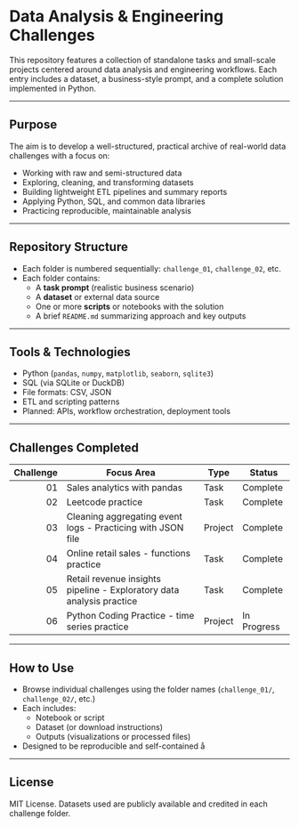 # Data Analysis & Engineering Challenges

This repository features a collection of standalone tasks and small-scale projects centered around data analysis and engineering workflows. Each entry includes a dataset, a business-style prompt, and a complete solution implemented in Python.

---

## Purpose

The aim is to develop a well-structured, practical archive of real-world data challenges with a focus on:

- Working with raw and semi-structured data
- Exploring, cleaning, and transforming datasets
- Building lightweight ETL pipelines and summary reports
- Applying Python, SQL, and common data libraries
- Practicing reproducible, maintainable analysis

---

## Repository Structure

- Each folder is numbered sequentially: `challenge_01`, `challenge_02`, etc.
- Each folder contains:
  - A **task prompt** (realistic business scenario)
  - A **dataset** or external data source
  - One or more **scripts** or notebooks with the solution
  - A brief `README.md` summarizing approach and key outputs

---

## Tools & Technologies

- Python (`pandas`, `numpy`, `matplotlib`, `seaborn`, `sqlite3`)
- SQL (via SQLite or DuckDB)
- File formats: CSV, JSON
- ETL and scripting patterns
- Planned: APIs, workflow orchestration, deployment tools

---

## Challenges Completed

| Challenge | Focus Area | Type | Status |
|----------:|------------|------|--------|
| 01        | Sales analytics with pandas | Task | Complete |
| 02        | Leetcode practice | Task | Complete |
| 03        | Cleaning aggregating event logs - Practicing with JSON file | Project | Complete |
| 04        | Online retail sales - functions practice  | Task | Complete |
| 05        | Retail revenue insights pipeline - Exploratory data analysis practice | Task | Complete |
| 06        | Python Coding Practice - time series practice | Project | In Progress |
---

## How to Use

- Browse individual challenges using the folder names (`challenge_01/`, `challenge_02/`, etc.)
- Each includes:
  - Notebook or script
  - Dataset (or download instructions)
  - Outputs (visualizations or processed files)
- Designed to be reproducible and self-contained
å
---

## License

MIT License. Datasets used are publicly available and credited in each challenge folder.
